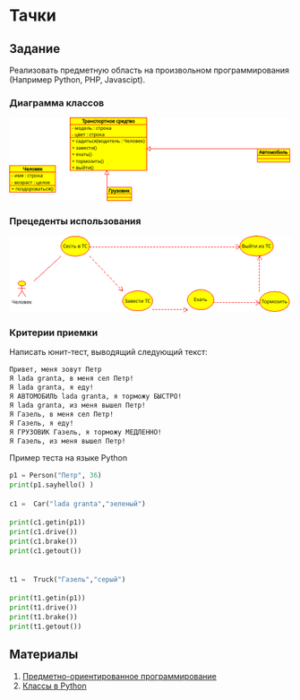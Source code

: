 # Тачки

## Задание

Реализовать предметную область на произвольном программирования (Например Python, PHP, Javascipt).

### Диаграмма классов
![](Classes.png)

### Прецеденты использования
![](Usecases.png)

### Критерии приемки

Написать юнит-тест, выводящий следующий текст:

```
Привет, меня зовут Петр
Я lada granta, в меня сел Петр!
Я lada granta, я еду!
Я АВТОМОБИЛЬ lada granta, я торможу БЫСТРО!
Я lada granta, из меня вышел Петр!
Я Газель, в меня сел Петр!
Я Газель, я еду!
Я ГРУЗОВИК Газель, я торможу МЕДЛЕННО!
Я Газель, из меня вышел Петр!
```

Пример теста на языке Python

```python
p1 = Person("Петр", 36)
print(p1.sayhello() )
    
c1 =  Car("lada granta","зеленый")

print(c1.getin(p1))
print(c1.drive())
print(c1.brake())
print(c1.getout())


t1 =  Truck("Газель","серый")

print(t1.getin(p1))
print(t1.drive())
print(t1.brake())
print(t1.getout())
```

## Материалы

1. [Предметно-ориентированное программирование](https://docs.itpatrol.ru/docs/ddd)
2. [Классы в Python](https://python-scripts.com/python-class)

